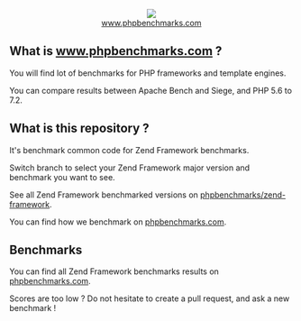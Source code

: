 <p align="center">
  <img src="http://www.phpbenchmarks.com/images/logo_github.png">
  <br>
  <a href="http://www.phpbenchmarks.com" target="_blank">www.phpbenchmarks.com</a>
</p>

## What is www.phpbenchmarks.com ?

You will find lot of benchmarks for PHP frameworks and template engines.

You can compare results between Apache Bench and Siege, and PHP 5.6 to 7.2.

## What is this repository ?

It's benchmark common code for Zend Framework benchmarks.

Switch branch to select your Zend Framework major version and benchmark you want to see.

See all Zend Framework benchmarked versions on [phpbenchmarks/zend-framework](https://github.com/phpbenchmarks/zend-framework).

You can find how we benchmark on [phpbenchmarks.com](http://www.phpbenchmarks.com/en/benchmark-protocol.html).

## Benchmarks

You can find all Zend Framework benchmarks results on [phpbenchmarks.com](http://www.phpbenchmarks.com/en/benchmark/zend-framework.html).

Scores are too low ? Do not hesitate to create a pull request, and ask a new benchmark !
